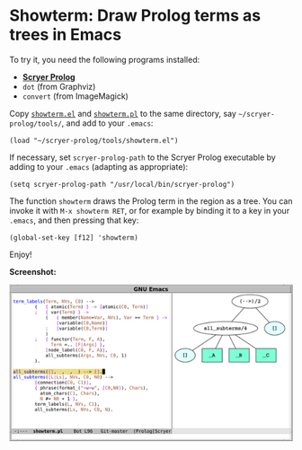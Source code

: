 # Showterm: Draw Prolog terms as trees in Emacs

To try it, you need the following programs installed:

- [**Scryer Prolog**](https://github.com/mthom/scryer-prolog)
- `dot` (from Graphviz)
- `convert` (from ImageMagick)

Copy [`showterm.el`](showterm.el) and [`showterm.pl`](showterm.pl) to
the same directory, say `~/scryer-prolog/tools/`, and add to your
`.emacs`:

    (load "~/scryer-prolog/tools/showterm.el")

If necessary, set `scryer-prolog-path` to the Scryer Prolog
executable by adding to your `.emacs` (adapting as appropriate):

    (setq scryer-prolog-path "/usr/local/bin/scryer-prolog")

The function `showterm` draws the Prolog term in the region as
a&nbsp;tree. You can invoke it with `M-x showterm RET`, or for example
by binding it to a key in your `.emacs`, and then pressing
that&nbsp;key:

    (global-set-key [f12] 'showterm)

Enjoy!

**Screenshot:**

![Showterm example](showterm.png)
